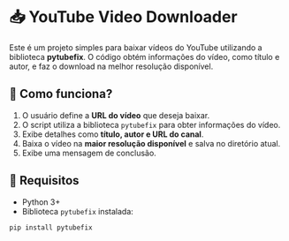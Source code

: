 # 📥 YouTube Video Downloader

Este é um projeto simples para baixar vídeos do YouTube utilizando a biblioteca **pytubefix**. O código obtém informações do vídeo, como título e autor, e faz o download na melhor resolução disponível.

## 🚀 Como funciona?

1. O usuário define a **URL do vídeo** que deseja baixar.
2. O script utiliza a biblioteca `pytubefix` para obter informações do vídeo.
3. Exibe detalhes como **título, autor e URL do canal**.
4. Baixa o vídeo na **maior resolução disponível** e salva no diretório atual.
5. Exibe uma mensagem de conclusão.

## 📌 Requisitos

- Python 3+
- Biblioteca `pytubefix` instalada:

```bash
pip install pytubefix
